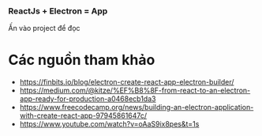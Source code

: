 ### ReactJs + Electron = App
Ấn vào project để đọc
# Các nguồn tham khảo
* https://finbits.io/blog/electron-create-react-app-electron-builder/
* https://medium.com/@kitze/%EF%B8%8F-from-react-to-an-electron-app-ready-for-production-a0468ecb1da3
* https://www.freecodecamp.org/news/building-an-electron-application-with-create-react-app-97945861647c/
* https://www.youtube.com/watch?v=oAaS9ix8pes&t=1s
